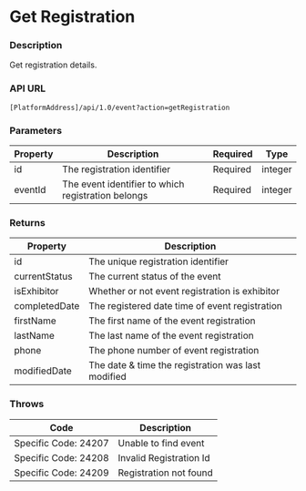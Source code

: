 # Get Registration

### Description

Get registration details.

### API URL

`[PlatformAddress]/api/1.0/event?action=getRegistration`

### Parameters

| Property | Description | Required | Type |
| --- | --- | --- | --- |
| id | The registration identifier | Required | integer |
| eventId | The event identifier to which registration belongs | Required | integer |

### Returns

| Property | Description |
| --- | --- |
| id | The unique registration identifier |
| currentStatus | The current status of the event |
| isExhibitor | Whether or not event registration is exhibitor |
| completedDate | The registered date time of event registration |
| firstName | The first name of the event registration |
| lastName | The last name of the event registration |
| phone | The phone number of event registration |
| modifiedDate | The date & time the registration was last modified |

### Throws

| Code | Description |
| --- | --- |
| Specific Code: 24207 | Unable to find event |
| Specific Code: 24208 | Invalid Registration Id |
| Specific Code: 24209 | Registration not found |

